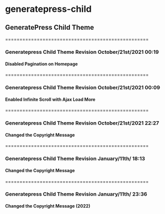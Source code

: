 # generatepress-child
## GeneratePress Child Theme

==================================================
### Generatepress Child Theme Revision October/21st/2021 00:19

#### Disabled Pagination on Homepage
==================================================
### Generatepress Child Theme Revision October/21st/2021 00:09

#### Enabled Infinite Scroll with Ajax Load More
==================================================
### Generatepress Child Theme Revision October/21st/2021 22:27

#### Changed the Copyright Message
==================================================
### Generatepress Child Theme Revision January/11th/ 18:13

#### Changed the Copyright Message
==================================================
### Generatepress Child Theme Revision January/11th/ 23:36

#### Changed the Copyright Message (2022)

